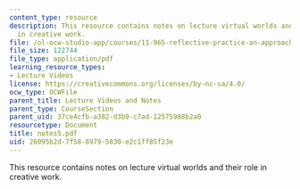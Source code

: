```yaml
---
content_type: resource
description: This resource contains notes on lecture virtual worlds and their role
  in creative work.
file: /ol-ocw-studio-app/courses/11-965-reflective-practice-an-approach-for-expanding-your-learning-frontiers-january-iap-2007/26095b2d7f5889795830e2c1ff85f23e_notes5.pdf
file_size: 122744
file_type: application/pdf
learning_resource_types:
- Lecture Videos
license: https://creativecommons.org/licenses/by-nc-sa/4.0/
ocw_type: OCWFile
parent_title: Lecture Videos and Notes
parent_type: CourseSection
parent_uid: 37ce4cfb-a382-d3b9-c7ad-12575988b2a0
resourcetype: Document
title: notes5.pdf
uid: 26095b2d-7f58-8979-5830-e2c1ff85f23e
---
```

This resource contains notes on lecture virtual worlds and their role in creative work.